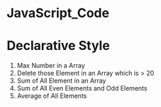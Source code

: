 # JavaScript_Code

# Declarative Style

1. Max Number in a Array
2. Delete those Element in an Array which is > 20
3. Sum of All Element in an Array
4. Sum of All Even Elements and Odd Elements
5. Average of All Elements
